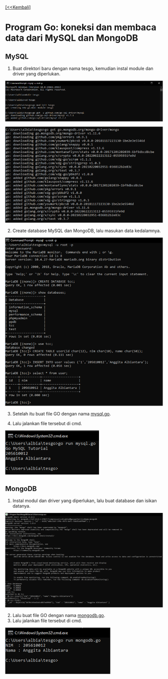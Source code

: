 [ [<<Kembali] ](https://github.com/AnggitaAlbiantara/tekn-cloud-computing/blob/2943e95f0e0572ecd1be1cb465190bddc631a8e1/minggu-06/README.md)
# Program Go: koneksi dan membaca data dari MySQL dan MongoDB
## MySQL
1. Buat direktori baru dengan nama tesgo, kemudian instal module dan driver yang diperlukan.

![gb1](https://github.com/AnggitaAlbiantara/tekn-cloud-computing/blob/0c00852a5871d7a16781c21e04e3e83c550615ec/minggu-06/lat2.PNG)

![gb2](https://github.com/AnggitaAlbiantara/tekn-cloud-computing/blob/0c00852a5871d7a16781c21e04e3e83c550615ec/minggu-06/lat2_1.PNG)

2. Create database MySQL dan MongoDB, lalu masukan data kedalamnya.

![gb3](https://github.com/AnggitaAlbiantara/tekn-cloud-computing/blob/0c00852a5871d7a16781c21e04e3e83c550615ec/minggu-06/lat2_2.PNG)

3. Setelah itu buat file GO dengan nama [mysql.go](https://github.com/AnggitaAlbiantara/tekn-cloud-computing/blob/e6bbc2e81b814c3604bc1bb60be4c6f3407be253/minggu-06/mysql.go).

4. Lalu jalankan file tersebut di cmd.

![gb4](https://github.com/AnggitaAlbiantara/tekn-cloud-computing/blob/0c00852a5871d7a16781c21e04e3e83c550615ec/minggu-06/lat2_4.PNG)

## MongoDB
1. Instal modul dan driver yang diperlukan, lalu buat database dan isikan datanya.

![gb5](https://github.com/AnggitaAlbiantara/tekn-cloud-computing/blob/0c00852a5871d7a16781c21e04e3e83c550615ec/minggu-06/lat2_3.PNG)

2. Lalu buat file GO dengan nama [mongodb.go](https://github.com/AnggitaAlbiantara/tekn-cloud-computing/blob/e6bbc2e81b814c3604bc1bb60be4c6f3407be253/minggu-06/mongodb.go).
3. Lalu jalankan file tersebut di cmd.

![gb6](https://github.com/AnggitaAlbiantara/tekn-cloud-computing/blob/0c00852a5871d7a16781c21e04e3e83c550615ec/minggu-06/lat2_5.PNG)
